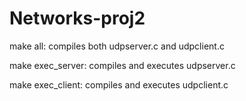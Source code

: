 # Networks-proj2


make all: compiles both udpserver.c and udpclient.c

make exec_server: compiles and executes udpserver.c

make exec_client: compiles and executes udpclient.c